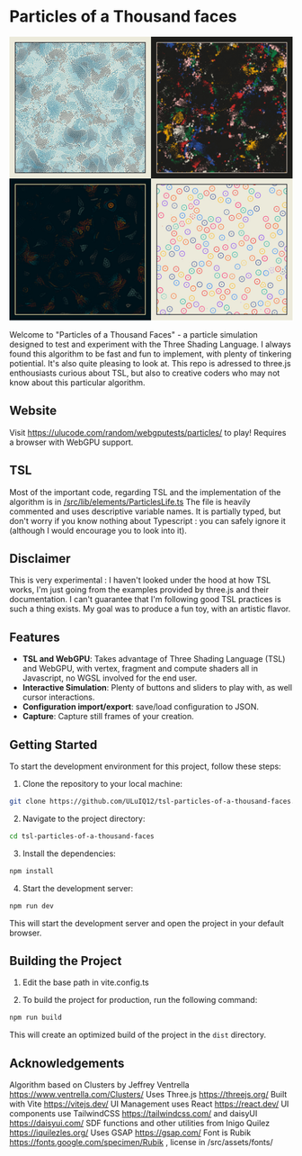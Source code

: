 # Particles of a Thousand faces

![Particles of a Thousand faces](./readme/collage.jpg "Particles of a Thousand faces")

Welcome to "Particles of a Thousand Faces" - a particle simulation designed to test and experiment with the Three Shading Language. I always found this algorithm to be fast and fun to implement, with plenty of tinkering potiential. It's also quite pleasing to look at.
This repo is adressed to three.js enthousiasts curious about TSL, but also to creative coders who may not know about this particular algorithm.

## Website 

Visit https://ulucode.com/random/webgputests/particles/ to play!
Requires a browser with WebGPU support.

## TSL 
Most of the important code, regarding TSL and the implementation of the algorithm is in [/src/lib/elements/ParticlesLife.ts](https://github.com/ULuIQ12/tsl-particles-of-a-thousand-faces/blob/main/src/lib/elements/ParticlesLife.ts)
The file is heavily commented and uses descriptive variable names.
It is partially typed, but don't worry if you know nothing about Typescript : you can safely ignore it (although I would encourage you to look into it).

## Disclaimer
This is very experimental : I haven't looked under the hood at how TSL works, I'm just going from the examples provided by three.js and their documentation. 
I can't guarantee that I'm following good TSL practices is such a thing exists. My goal was to produce a fun toy, with an artistic flavor.

## Features

- **TSL and WebGPU**: Takes advantage of Three Shading Language (TSL) and WebGPU, with vertex, fragment and compute shaders all in Javascript, no WGSL involved for the end user.
- **Interactive Simulation**: Plenty of buttons and sliders to play with, as well cursor interactions.
- **Configuration import/export**: save/load configuration to JSON.
- **Capture**: Capture still frames of your creation.


## Getting Started

To start the development environment for this project, follow these steps:

1. Clone the repository to your local machine:

  ```bash
  git clone https://github.com/ULuIQ12/tsl-particles-of-a-thousand-faces.git
  ```

2. Navigate to the project directory:

  ```bash
  cd tsl-particles-of-a-thousand-faces
  ```

3. Install the dependencies:

  ```bash
  npm install
  ```

4. Start the development server:

  ```bash
  npm run dev
  ```

  This will start the development server and open the project in your default browser.

## Building the Project

1. Edit the base path in vite.config.ts

2. To build the project for production, run the following command:

```bash
npm run build
```

This will create an optimized build of the project in the `dist` directory.


## Acknowledgements
Algorithm based on Clusters by Jeffrey Ventrella https://www.ventrella.com/Clusters/
Uses Three.js https://threejs.org/
Built with Vite https://vitejs.dev/
UI Management uses React https://react.dev/
UI components use TailwindCSS https://tailwindcss.com/ and daisyUI https://daisyui.com/
SDF functions and other utilities from Inigo Quilez https://iquilezles.org/
Uses GSAP https://gsap.com/
Font is Rubik https://fonts.google.com/specimen/Rubik , license in /src/assets/fonts/


   